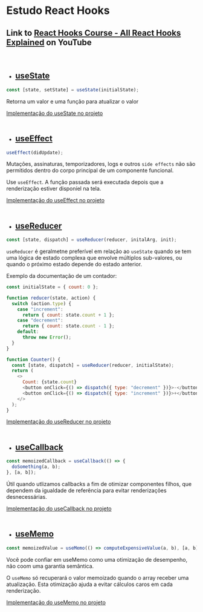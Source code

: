 <h1>Estudo React Hooks</h1>
<h2>Link to <a href="https://www.youtube.com/watch?v=LlvBzyy-558">React Hooks Course - All React Hooks Explained</a> on YouTube</h2>

<br/>

- ## [useState](https://pt-br.reactjs.org/docs/hooks-reference.html#usestate)

```js
const [state, setState] = useState(initialState);
```

Retorna um valor e uma função para atualizar o valor

[Implementação do useState no projeto](https://github.com/mateus-azevedo/studying-react-hooks/blob/master/src/UseState/index.js)
<br/>
<br/>

- ## [useEffect](https://pt-br.reactjs.org/docs/hooks-reference.html#usestate)

```js
useEffect(didUpdate);
```

<p>Mutações, assinaturas, temporizadores, logs e outros <code>side effects</code> não são permitidos dentro do corpo principal de um componente funcional.</p>
<p>Use <code>useEffect</code>. A função passada será executada depois que a renderização estiver disponíel na tela.</p>

[Implementação do useEffect no projeto](https://github.com/mateus-azevedo/studying-react-hooks/blob/master/src/UseEffect/index.js)
<br/>
<br/>

- ## [useReducer](https://pt-br.reactjs.org/docs/hooks-reference.html#usereducer)

```js
const [state, dispatch] = useReducer(reducer, initalArg, init);
```

`useReducer` é geralmetne preferível em relação ao `useState` quando se tem uma lógica de estado complexa que envolve múltiplos sub-valores, ou quando o próximo estado depende do estado anterior.

<p>Exemplo da documentação de um contador:</p>

```js
const initialState = { count: 0 };

function reducer(state, action) {
  switch (action.type) {
    case "increment":
      return { count: state.count + 1 };
    case "decrement":
      return { count: state.count - 1 };
    default:
      throw new Error();
  }
}

function Counter() {
  const [state, dispatch] = useReducer(reducer, initialState);
  return (
    <>
      Count: {state.count}
      <button onClick={() => dispatch({ type: "decrement" })}>-</button>
      <button onClick={() => dispatch({ type: "increment" })}>+</button>
    </>
  );
}
```

[Implementação do useReducer no projeto](https://github.com/mateus-azevedo/studying-react-hooks/blob/master/src/UseReducer/index.js)
<br/>
<br/>

- ## [useCallback](https://pt-br.reactjs.org/docs/hooks-reference.html#usecallback)

```js
const memoizedCallback = useCallback(() => {
  doSomething(a, b);
}, [a, b]);
```

Útil quando utlizamos callbacks a fim de otimizar componentes filhos, que dependem da igualdade de referência para evitar renderizações desnecessárias.

[Implementação do useCallback no projeto](https://github.com/mateus-azevedo/studying-react-hooks/blob/master/src/UseCallback/index.js)
<br/>
<br/>

- ## [useMemo](https://pt-br.reactjs.org/docs/hooks-reference.html#usememo)

```js
const memoizedValue = useMemo(() => computeExpensiveValue(a, b), [a, b]);
```

Vocẽ pode confiar em useMemo como uma otimização de desempenho, não coom uma garantia semântica.

<p>O <code>useMemo</code> só recuperará o valor memoizado quando o array receber uma atualização. Esta otimização ajuda a evitar cálculos caros em cada renderização.</p>

[Implementação do useMemo no projeto](https://github.com/mateus-azevedo/studying-react-hooks/blob/master/src/UseMemo/index.js)
